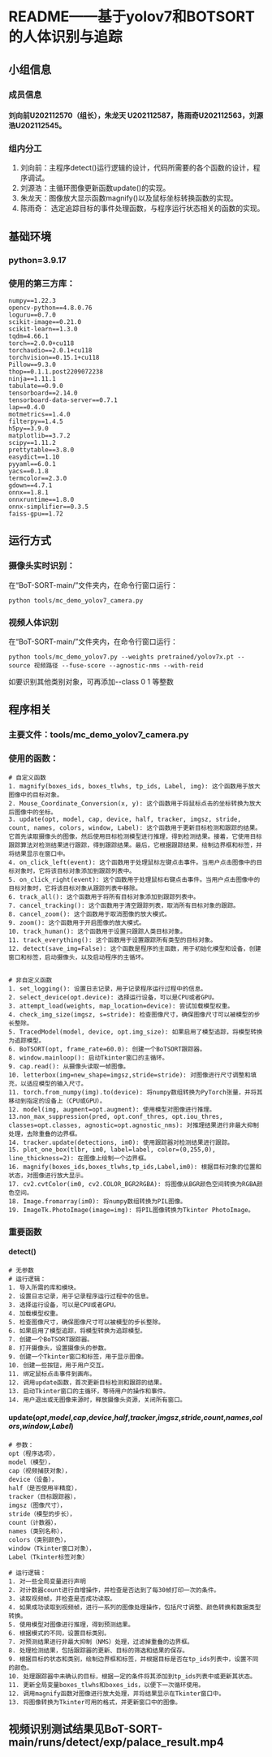 # README——基于yolov7和BOTSORT的人体识别与追踪

## 小组信息

### 成员信息

#### 刘向前U202112570（组长），朱龙天 U202112587，陈雨奇U202112563，刘源浩U202112545。

### 组内分工

1. 刘向前：主程序detect()运行逻辑的设计，代码所需要的各个函数的设计，程序调试。
2. 刘源浩：主循环图像更新函数update()的实现。
3. 朱龙天：图像放大显示函数magnify()以及鼠标坐标转换函数的实现。
4. 陈雨奇： 选定追踪目标的事件处理函数，与程序运行状态相关的函数的实现。

## 基础环境

### python=3.9.17

### 使用的第三方库：

```
numpy==1.22.3
opencv-python==4.8.0.76
loguru==0.7.0
scikit-image==0.21.0
scikit-learn==1.3.0
tqdm=4.66.1
torch==2.0.0+cu118
torchaudio==2.0.1+cu118
torchvision==0.15.1+cu118
Pillow==9.3.0
thop==0.1.1.post2209072238
ninja==1.11.1
tabulate==0.9.0
tensorboard==2.14.0
tensorboard-data-server==0.7.1
lap==0.4.0
motmetrics==1.4.0
filterpy==1.4.5
h5py==3.9.0
matplotlib==3.7.2
scipy==1.11.2
prettytable==3.8.0
easydict==1.10
pyyaml==6.0.1
yacs==0.1.8
termcolor==2.3.0
gdown==4.7.1
onnx==1.8.1
onnxruntime==1.8.0
onnx-simplifier==0.3.5
faiss-gpu==1.72
```

## 运行方式

### 摄像头实时识别：

在“BoT-SORT-main/”文件夹内，在命令行窗口运行：

```
python tools/mc_demo_yolov7_camera.py
```

### 视频人体识别

在“BoT-SORT-main/”文件夹内，在命令行窗口运行：

```
python tools/mc_demo_yolov7.py --weights pretrained/yolov7x.pt --source 视频路径 --fuse-score --agnostic-nms --with-reid
```

如要识别其他类别对象，可再添加--class 0 1 等整数

## 程序相关
### 主要文件：tools/mc_demo_yolov7_camera.py

### 使用的函数：

```
# 自定义函数
1. magnify(boxes_ids, boxes_tlwhs, tp_ids, Label, img): 这个函数用于放大图像中的目标对象。
2. Mouse_Coordinate_Conversion(x, y): 这个函数用于将鼠标点击的坐标转换为放大后图像中的坐标。
3. update(opt, model, cap, device, half, tracker, imgsz, stride, count, names, colors, window, Label): 这个函数用于更新目标检测和跟踪的结果。它首先读取摄像头的图像，然后使用目标检测模型进行推理，得到检测结果。接着，它使用目标跟踪算法对检测结果进行跟踪，得到跟踪结果。最后，它根据跟踪结果，绘制边界框和标签，并将结果显示在窗口中。
4. on_click_left(event): 这个函数用于处理鼠标左键点击事件。当用户点击图像中的目标对象时，它将该目标对象添加到跟踪列表中。
5. on_click_right(event): 这个函数用于处理鼠标右键点击事件。当用户点击图像中的目标对象时，它将该目标对象从跟踪列表中移除。
6. track_all(): 这个函数用于将所有目标对象添加到跟踪列表中。
7. cancel_tracking(): 这个函数用于清空跟踪列表，取消所有目标对象的跟踪。
8. cancel_zoom(): 这个函数用于取消图像的放大模式。
9. zoom(): 这个函数用于开启图像的放大模式。
10. track_human(): 这个函数用于设置只跟踪人类目标对象。
11. track_everything(): 这个函数用于设置跟踪所有类型的目标对象。
12. detect(save_img=False): 这个函数是程序的主函数，用于初始化模型和设备，创建窗口和标签，启动摄像头，以及启动程序的主循环。


# 非自定义函数
1. set_logging(): 设置日志记录，用于记录程序运行过程中的信息。
2. select_device(opt.device): 选择运行设备，可以是CPU或者GPU。
3. attempt_load(weights, map_location=device): 尝试加载模型权重。
4. check_img_size(imgsz, s=stride): 检查图像尺寸，确保图像尺寸可以被模型的步长整除。
5. TracedModel(model, device, opt.img_size): 如果启用了模型追踪，将模型转换为追踪模型。
6. BoTSORT(opt, frame_rate=60.0): 创建一个BoTSORT跟踪器。
8. window.mainloop(): 启动Tkinter窗口的主循环。
9. cap.read(): 从摄像头读取一帧图像。
10. letterbox(img=new_shape=imgsz,stride=stride): 对图像进行尺寸调整和填充，以适应模型的输入尺寸。
11. torch.from_numpy(img).to(device): 将numpy数组转换为PyTorch张量，并将其移动到指定的设备上（CPU或GPU）。
12. model(img, augment=opt.augment): 使用模型对图像进行推理。
13.non_max_suppression(pred, opt.conf_thres, opt.iou_thres, classes=opt.classes, agnostic=opt.agnostic_nms): 对推理结果进行非最大抑制处理，去除重叠的边界框。
14. tracker.update(detections, im0): 使用跟踪器对检测结果进行跟踪。
15. plot_one_box(tlbr, im0, label=label, color=(0,255,0), line_thickness=2): 在图像上绘制一个边界框。
16. magnify(boxes_ids,boxes_tlwhs,tp_ids,Label,im0): 根据目标对象的位置和状态，对图像进行放大显示。
17. cv2.cvtColor(im0, cv2.COLOR_BGR2RGBA): 将图像从BGR颜色空间转换为RGBA颜色空间。
18. Image.fromarray(im0): 将numpy数组转换为PIL图像。
19. ImageTk.PhotoImage(image=img): 将PIL图像转换为Tkinter PhotoImage。

```

### 重要函数

#### detect()

```
# 无参数
# 运行逻辑：
1. 导入所需的库和模块。
2. 设置日志记录，用于记录程序运行过程中的信息。
3. 选择运行设备，可以是CPU或者GPU。
4. 加载模型权重。
5. 检查图像尺寸，确保图像尺寸可以被模型的步长整除。
6. 如果启用了模型追踪，将模型转换为追踪模型。
7. 创建一个BoTSORT跟踪器。
8. 打开摄像头，设置摄像头的参数。
9. 创建一个Tkinter窗口和标签，用于显示图像。
10. 创建一些按钮，用于用户交互。
11. 绑定鼠标点击事件到画布。
12. 调用update函数，首次更新目标检测和跟踪的结果。
13. 启动Tkinter窗口的主循环，等待用户的操作和事件。
14. 用户退出或无图像来源时，释放摄像头资源，关闭所有窗口。

```

#### **update**(*opt*,*model*,*cap*,*device*,*half*,*tracker*,*imgsz*,*stride*,*count*,*names*,*colors*,*window*,*Label*)

```
# 参数：
opt（程序选项），
model（模型），
cap（视频捕获对象），
device（设备），
half（是否使用半精度），
tracker（目标跟踪器），
imgsz（图像尺寸），
stride（模型的步长），
count（计数器），
names（类别名称），
colors（类别颜色），
window（Tkinter窗口对象），
Label（Tkinter标签对象）

# 运行逻辑：
1. 对一些全局变量进行声明
2. 对计数器count进行自增操作，并检查是否达到了每30帧打印一次的条件。
3. 读取视频帧，并检查是否成功读取。
4. 如果成功读取到视频帧，进行一系列的图像处理操作，包括尺寸调整、颜色转换和数据类型转换。
5. 使用模型对图像进行推理，得到预测结果。
6. 根据模式的不同，设置目标类别。
7. 对预测结果进行非最大抑制（NMS）处理，过滤掉重叠的边界框。
8. 处理检测结果，包括跟踪器的更新、目标的筛选和结果的保存。
9. 根据目标的状态和类别，绘制边界框和标签，并根据目标是否在tp_ids列表中，设置不同的颜色。
10. 处理跟踪器中未确认的目标，根据一定的条件将其添加到tp_ids列表中或更新其状态。
11. 更新全局变量boxes_tlwhs和boxes_ids，以便下一次循环使用。
12. 调用magnify函数对图像进行放大处理，并将结果显示在Tkinter窗口中。
13. 将图像转换为Tkinter可用的格式，并更新窗口中的图像。

```

## 视频识别测试结果见BoT-SORT-main/runs/detect/exp/palace_result.mp4
